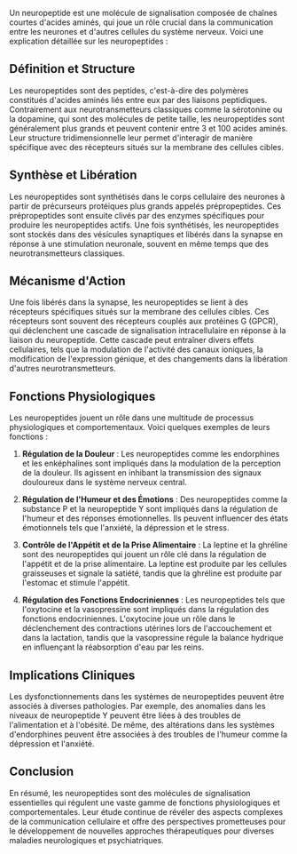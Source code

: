 Un neuropeptide est une molécule de signalisation composée de chaînes courtes d'acides aminés, qui joue un rôle crucial dans la communication entre les neurones et d'autres cellules du système nerveux. Voici une explication détaillée sur les neuropeptides :

## Définition et Structure

Les neuropeptides sont des peptides, c'est-à-dire des polymères constitués d'acides aminés liés entre eux par des liaisons peptidiques. Contrairement aux neurotransmetteurs classiques comme la sérotonine ou la dopamine, qui sont des molécules de petite taille, les neuropeptides sont généralement plus grands et peuvent contenir entre 3 et 100 acides aminés. Leur structure tridimensionnelle leur permet d'interagir de manière spécifique avec des récepteurs situés sur la membrane des cellules cibles.

## Synthèse et Libération

Les neuropeptides sont synthétisés dans le corps cellulaire des neurones à partir de précurseurs protéiques plus grands appelés prépropeptides. Ces prépropeptides sont ensuite clivés par des enzymes spécifiques pour produire les neuropeptides actifs. Une fois synthétisés, les neuropeptides sont stockés dans des vésicules synaptiques et libérés dans la synapse en réponse à une stimulation neuronale, souvent en même temps que des neurotransmetteurs classiques.

## Mécanisme d'Action

Une fois libérés dans la synapse, les neuropeptides se lient à des récepteurs spécifiques situés sur la membrane des cellules cibles. Ces récepteurs sont souvent des récepteurs couplés aux protéines G (GPCR), qui déclenchent une cascade de signalisation intracellulaire en réponse à la liaison du neuropeptide. Cette cascade peut entraîner divers effets cellulaires, tels que la modulation de l'activité des canaux ioniques, la modification de l'expression génique, et des changements dans la libération d'autres neurotransmetteurs.

## Fonctions Physiologiques

Les neuropeptides jouent un rôle dans une multitude de processus physiologiques et comportementaux. Voici quelques exemples de leurs fonctions :

1. **Régulation de la Douleur** : Les neuropeptides comme les endorphines et les enképhalines sont impliqués dans la modulation de la perception de la douleur. Ils agissent en inhibant la transmission des signaux douloureux dans le système nerveux central.

2. **Régulation de l'Humeur et des Émotions** : Des neuropeptides comme la substance P et la neuropeptide Y sont impliqués dans la régulation de l'humeur et des réponses émotionnelles. Ils peuvent influencer des états émotionnels tels que l'anxiété, la dépression et le stress.

3. **Contrôle de l'Appétit et de la Prise Alimentaire** : La leptine et la ghréline sont des neuropeptides qui jouent un rôle clé dans la régulation de l'appétit et de la prise alimentaire. La leptine est produite par les cellules graisseuses et signale la satiété, tandis que la ghréline est produite par l'estomac et stimule l'appétit.

4. **Régulation des Fonctions Endocriniennes** : Les neuropeptides tels que l'oxytocine et la vasopressine sont impliqués dans la régulation des fonctions endocriniennes. L'oxytocine joue un rôle dans le déclenchement des contractions utérines lors de l'accouchement et dans la lactation, tandis que la vasopressine régule la balance hydrique en influençant la réabsorption d'eau par les reins.

## Implications Cliniques

Les dysfonctionnements dans les systèmes de neuropeptides peuvent être associés à diverses pathologies. Par exemple, des anomalies dans les niveaux de neuropeptide Y peuvent être liées à des troubles de l'alimentation et à l'obésité. De même, des altérations dans les systèmes d'endorphines peuvent être associées à des troubles de l'humeur comme la dépression et l'anxiété.

## Conclusion

En résumé, les neuropeptides sont des molécules de signalisation essentielles qui régulent une vaste gamme de fonctions physiologiques et comportementales. Leur étude continue de révéler des aspects complexes de la communication cellulaire et offre des perspectives prometteuses pour le développement de nouvelles approches thérapeutiques pour diverses maladies neurologiques et psychiatriques.